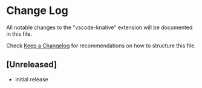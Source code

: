 # Change Log

All notable changes to the "vscode-knative" extension will be documented in this file.

Check [Keep a Changelog](http://keepachangelog.com/) for recommendations on how to structure this file.

## [Unreleased]

- Initial release
